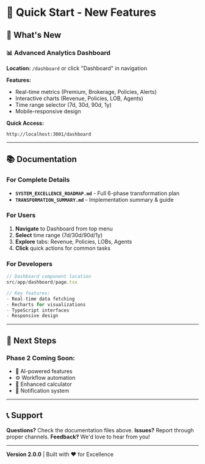 # 🎯 Quick Start - New Features

## 🚀 What's New

### 📊 Advanced Analytics Dashboard
**Location:** `/dashboard` or click "Dashboard" in navigation

**Features:**
- Real-time metrics (Premium, Brokerage, Policies, Alerts)
- Interactive charts (Revenue, Policies, LOB, Agents)
- Time range selector (7d, 30d, 90d, 1y)
- Mobile-responsive design

**Quick Access:**
```
http://localhost:3001/dashboard
```

---

## 📚 Documentation

### For Complete Details
- **`SYSTEM_EXCELLENCE_ROADMAP.md`** - Full 6-phase transformation plan
- **`TRANSFORMATION_SUMMARY.md`** - Implementation summary & guide

### For Users
1. **Navigate** to Dashboard from top menu
2. **Select** time range (7d/30d/90d/1y)
3. **Explore** tabs: Revenue, Policies, LOBs, Agents
4. **Click** quick actions for common tasks

### For Developers
```typescript
// Dashboard component location
src/app/dashboard/page.tsx

// Key features:
- Real-time data fetching
- Recharts for visualizations
- TypeScript interfaces
- Responsive design
```

---

## 🎯 Next Steps

### Phase 2 Coming Soon:
- 🤖 AI-powered features
- ⚙️ Workflow automation
- 🧮 Enhanced calculator
- 📧 Notification system

---

## 📞 Support

**Questions?** Check the documentation files above.
**Issues?** Report through proper channels.
**Feedback?** We'd love to hear from you!

---

**Version 2.0.0** | Built with ❤️ for Excellence
